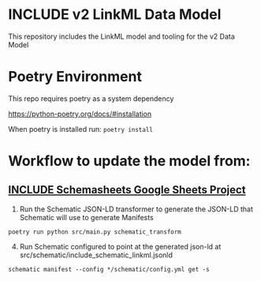 # INCLUDE v2 LinkML Data Model

This repository includes the LinkML model and tooling for the v2 Data Model







# Poetry Environment
This repo requires poetry as a system dependency

https://python-poetry.org/docs/#installation

When poetry is installed run:
`poetry install`




# Workflow to update the model from:
## [INCLUDE Schemasheets Google Sheets Project](https://docs.google.com/spreadsheets/d/1w6zDfz3_yrCjjrqfpXBGNmd0LZL4B03gr1KfzJtk5Cs/edit?usp=sharing)
1. Run the Schematic JSON-LD transformer to generate the JSON-LD that Schematic will use to generate Manifests

` poetry run python src/main.py schematic_transform   `

4. Run Schematic configured to point at the generated json-ld at src/schematic/include_schematic_linkml.jsonld

`schematic manifest --config */schematic/config.yml get -s`